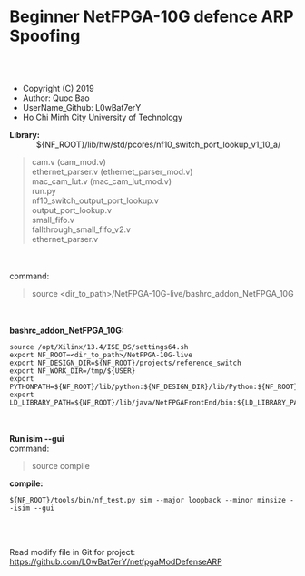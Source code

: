 # Beginner NetFPGA-10G defence ARP Spoofing

<br /><br />

- Copyright (C) 2019
- Author: Quoc Bao
- UserName_Github: L0wBat7erY
- Ho Chi Minh City University of Technology

**Library:** <br />
&nbsp;&nbsp;&nbsp;&nbsp;&nbsp;&nbsp;&nbsp;&nbsp;&nbsp;&nbsp;&nbsp;&nbsp;${NF_ROOT}/lib/hw/std/pcores/nf10_switch_port_lookup_v1_10_a/<br />
> cam.v                   (cam_mod.v)               <br />
> ethernet_parser.v       (ethernet_parser_mod.v)   <br />
> mac_cam_lut.v           (mac_cam_lut_mod.v)       <br />
> run.py                                            <br />
> nf10_switch_output_port_lookup.v                  <br />
> output_port_lookup.v                              <br />
> small_fifo.v                                      <br />
> fallthrough_small_fifo_v2.v                       <br />
> ethernet_parser.v                                 <br />

<br /><br />
command: 
> source <dir_to_path>/NetFPGA-10G-live/bashrc_addon_NetFPGA_10G

<br /><br />
**bashrc_addon_NetFPGA_10G:**
```
source /opt/Xilinx/13.4/ISE_DS/settings64.sh
export NF_ROOT=<dir_to_path>/NetFPGA-10G-live
export NF_DESIGN_DIR=${NF_ROOT}/projects/reference_switch
export NF_WORK_DIR=/tmp/${USER}
export PYTHONPATH=${NF_ROOT}/lib/python:${NF_DESIGN_DIR}/lib/Python:${NF_ROOT}/tools/scripts:
export LD_LIBRARY_PATH=${NF_ROOT}/lib/java/NetFPGAFrontEnd/bin:${LD_LIBRARY_PATH}
```

<br /><br />
**Run isim --gui**<br />
command: 
> source compile


**compile:**
```
${NF_ROOT}/tools/bin/nf_test.py sim --major loopback --minor minsize --isim --gui
```
<br /><br />

Read modify file in Git for project: <br />
https://github.com/L0wBat7erY/netfpgaModDefenseARP